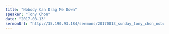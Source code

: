 ```yaml
---
title: "Nobody Can Drag Me Down"
speaker: "Tony Chon"
date: "2017-08-13"
sermonUrl: "http://35.190.93.184/sermons/20170813_sunday_tony_chon_nobody_can_drag_me_down.mp3"
---
```

